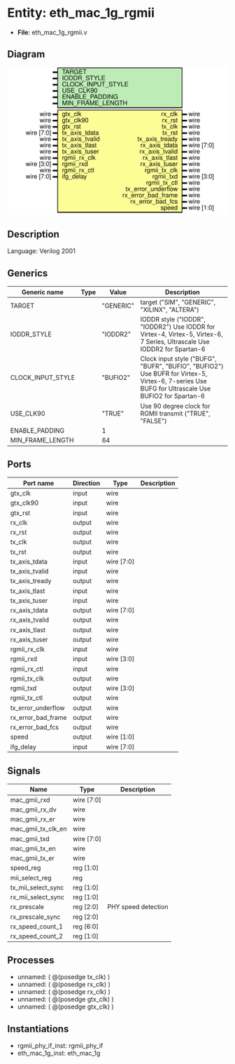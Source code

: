 # Entity: eth_mac_1g_rgmii

- **File**: eth_mac_1g_rgmii.v
## Diagram

![Diagram](eth_mac_1g_rgmii.svg "Diagram")
## Description

Language: Verilog 2001
 
## Generics

| Generic name      | Type | Value     | Description                                                                                                                                       |
| ----------------- | ---- | --------- | ------------------------------------------------------------------------------------------------------------------------------------------------- |
| TARGET            |      | "GENERIC" | target ("SIM", "GENERIC", "XILINX", "ALTERA")                                                                                                     |
| IODDR_STYLE       |      | "IODDR2"  | IODDR style ("IODDR", "IODDR2") Use IODDR for Virtex-4, Virtex-5, Virtex-6, 7 Series, Ultrascale Use IODDR2 for Spartan-6                         |
| CLOCK_INPUT_STYLE |      | "BUFIO2"  | Clock input style ("BUFG", "BUFR", "BUFIO", "BUFIO2") Use BUFR for Virtex-5, Virtex-6, 7-series Use BUFG for Ultrascale Use BUFIO2 for Spartan-6  |
| USE_CLK90         |      | "TRUE"    | Use 90 degree clock for RGMII transmit ("TRUE", "FALSE")                                                                                          |
| ENABLE_PADDING    |      | 1         |                                                                                                                                                   |
| MIN_FRAME_LENGTH  |      | 64        |                                                                                                                                                   |
## Ports

| Port name          | Direction | Type       | Description |
| ------------------ | --------- | ---------- | ----------- |
| gtx_clk            | input     | wire       |             |
| gtx_clk90          | input     | wire       |             |
| gtx_rst            | input     | wire       |             |
| rx_clk             | output    | wire       |             |
| rx_rst             | output    | wire       |             |
| tx_clk             | output    | wire       |             |
| tx_rst             | output    | wire       |             |
| tx_axis_tdata      | input     | wire [7:0] |             |
| tx_axis_tvalid     | input     | wire       |             |
| tx_axis_tready     | output    | wire       |             |
| tx_axis_tlast      | input     | wire       |             |
| tx_axis_tuser      | input     | wire       |             |
| rx_axis_tdata      | output    | wire [7:0] |             |
| rx_axis_tvalid     | output    | wire       |             |
| rx_axis_tlast      | output    | wire       |             |
| rx_axis_tuser      | output    | wire       |             |
| rgmii_rx_clk       | input     | wire       |             |
| rgmii_rxd          | input     | wire [3:0] |             |
| rgmii_rx_ctl       | input     | wire       |             |
| rgmii_tx_clk       | output    | wire       |             |
| rgmii_txd          | output    | wire [3:0] |             |
| rgmii_tx_ctl       | output    | wire       |             |
| tx_error_underflow | output    | wire       |             |
| rx_error_bad_frame | output    | wire       |             |
| rx_error_bad_fcs   | output    | wire       |             |
| speed              | output    | wire [1:0] |             |
| ifg_delay          | input     | wire [7:0] |             |
## Signals

| Name               | Type       | Description          |
| ------------------ | ---------- | -------------------- |
| mac_gmii_rxd       | wire [7:0] |                      |
| mac_gmii_rx_dv     | wire       |                      |
| mac_gmii_rx_er     | wire       |                      |
| mac_gmii_tx_clk_en | wire       |                      |
| mac_gmii_txd       | wire [7:0] |                      |
| mac_gmii_tx_en     | wire       |                      |
| mac_gmii_tx_er     | wire       |                      |
| speed_reg          | reg [1:0]  |                      |
| mii_select_reg     | reg        |                      |
| tx_mii_select_sync | reg [1:0]  |                      |
| rx_mii_select_sync | reg [1:0]  |                      |
| rx_prescale        | reg [2:0]  | PHY speed detection  |
| rx_prescale_sync   | reg [2:0]  |                      |
| rx_speed_count_1   | reg [6:0]  |                      |
| rx_speed_count_2   | reg [1:0]  |                      |
## Processes
- unnamed: ( @(posedge tx_clk) )
- unnamed: ( @(posedge rx_clk) )
- unnamed: ( @(posedge rx_clk) )
- unnamed: ( @(posedge gtx_clk) )
- unnamed: ( @(posedge gtx_clk) )
## Instantiations

- rgmii_phy_if_inst: rgmii_phy_if
- eth_mac_1g_inst: eth_mac_1g
